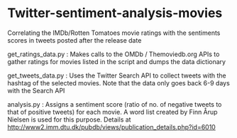 # Twitter-sentiment-analysis-movies
Correlating the IMDb/Rotten Tomatoes movie ratings with the sentiments scores in tweets posted after the release date

get_ratings_data.py : Makes calls to the OMDb / Themoviedb.org APIs to gather ratings for movies listed in the script and dumps the data dictionary

get_tweets_data.py : Uses the Twitter Search API to collect tweets with the hashtag of the selected movies. Note that the data only goes back 6-9 days with the Search API

analysis.py : Assigns a sentiment score (ratio of no. of negative tweets to that of positive tweets) for each movie. A word list created by Finn Årup Nielsen is used for this purpose. Details at http://www2.imm.dtu.dk/pubdb/views/publication_details.php?id=6010
